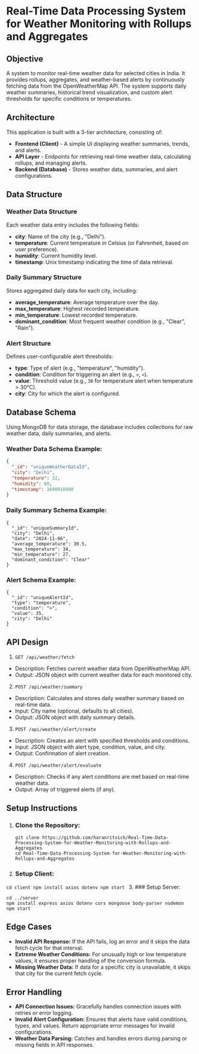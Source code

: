 # Real-Time Data Processing System for Weather Monitoring with Rollups and Aggregates

## Objective
A system to monitor real-time weather data for selected cities in India. It provides rollups, aggregates, and weather-based alerts by continuously fetching data from the OpenWeatherMap API. The system supports daily weather summaries, historical trend visualization, and custom alert thresholds for specific conditions or temperatures.

## Architecture
This application is built with a 3-tier architecture, consisting of:

- **Frontend (Client)** - A simple UI displaying weather summaries, trends, and alerts.
- **API Layer** - Endpoints for retrieving real-time weather data, calculating rollups, and managing alerts.
- **Backend (Database)** - Stores weather data, summaries, and alert configurations.

## Data Structure

### Weather Data Structure
Each weather data entry includes the following fields:
- **city**: Name of the city (e.g., "Delhi").
- **temperature**: Current temperature in Celsius (or Fahrenheit, based on user preference).
- **humidity**: Current humidity level.
- **timestamp**: Unix timestamp indicating the time of data retrieval.

### Daily Summary Structure
Stores aggregated daily data for each city, including:
- **average_temperature**: Average temperature over the day.
- **max_temperature**: Highest recorded temperature.
- **min_temperature**: Lowest recorded temperature.
- **dominant_condition**: Most frequent weather condition (e.g., "Clear", "Rain").

### Alert Structure
Defines user-configurable alert thresholds:
- **type**: Type of alert (e.g., "temperature", "humidity").
- **condition**: Condition for triggering an alert (e.g., `>`, `<`).
- **value**: Threshold value (e.g., `30` for temperature alert when temperature > 30°C).
- **city**: City for which the alert is configured.

## Database Schema
Using MongoDB for data storage, the database includes collections for raw weather data, daily summaries, and alerts.

### Weather Data Schema Example:
```json
{
  "_id": "uniqueWeatherDataId",
  "city": "Delhi",
  "temperature": 32,
  "humidity": 60,
  "timestamp": 1690910400
}
```
### Daily Summary Schema Example:
```
{
  "_id": "uniqueSummaryId",
  "city": "Delhi",
  "date": "2024-11-06",
  "average_temperature": 30.5,
  "max_temperature": 34,
  "min_temperature": 27,
  "dominant_condition": "Clear"
}
```
### Alert Schema Example:
```
{
  "_id": "uniqueAlertId",
  "type": "temperature",
  "condition": ">",
  "value": 35,
  "city": "Delhi"
}
```

## API Design
1. `GET /api/weather/fetch`

- Description: Fetches current weather data from OpenWeatherMap API.
- Output: JSON object with current weather data for each monitored city.

2. `POST /api/weather/summary`

- Description: Calculates and stores daily weather summary based on real-time data.
- Input: City name (optional, defaults to all cities).
- Output: JSON object with daily summary details.

3. `POST /api/weather/alert/create`

- Description: Creates an alert with specified thresholds and conditions.
- Input: JSON object with alert type, condition, value, and city.
- Output: Confirmation of alert creation.

4. `POST /api/weather/alert/evaluate`

- Description: Checks if any alert conditions are met based on real-time weather data.
- Output: Array of triggered alerts (if any).

## Setup Instructions
1. ### Clone the Repository:
   ```
   git clone https://github.com/haranritvick/Real-Time-Data-Processing-System-for-Weather-Monitoring-with-Rollups-and-Aggregates
   cd Real-Time-Data-Processing-System-for-Weather-Monitoring-with-Rollups-and-Aggregates
   ```
2. ### Setup Client:

  `cd client
  npm install axios dotenv
  npm start
`
3. ### Setup Server:
  ```
  cd ../server
  npm install express axios dotenv cors mongoose body-parser nodemon
  npm start

  ```
## Edge Cases
- **Invalid API Response:** If the API fails, log an error and it skips the data fetch cycle for that interval.
- **Extreme Weather Conditions:** For unusually high or low temperature values, it ensures proper handling of the conversion formula.
- **Missing Weather Data:** If data for a specific city is unavailable, it skips that city for the current fetch cycle.

## Error Handling
- **API Connection Issues:** Gracefully handles connection issues with retries or error logging.
- **Invalid Alert Configuration:** Ensures that alerts have valid conditions, types, and values. Return appropriate error messages for invalid configurations.
- **Weather Data Parsing:** Catches and handles errors during parsing or missing fields in API responses.
